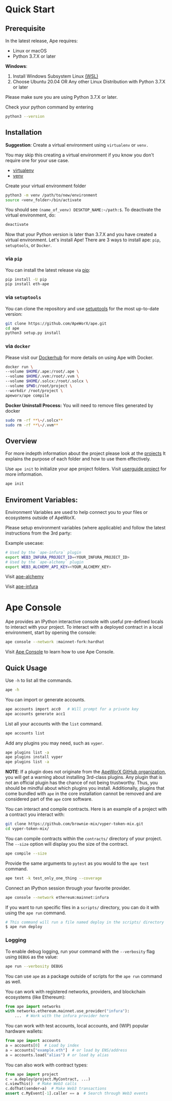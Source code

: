# Quick Start

## Prerequisite

In the latest release, Ape requires:

-   Linux or macOS
-   Python 3.7.X or later

**Windows**:

1.  Install Windows Subsystem Linux
    [(WSL)](https://docs.microsoft.com/en-us/windows/wsl/install)
2.  Choose Ubuntu 20.04 OR Any other Linux Distribution with Python
    3.7.X or later

Please make sure you are using Python 3.7.X or later.

Check your python command by entering

```bash
python3 --version
```

## Installation

**Suggestion**: Create a virtual environment using `virtualenv` or `venv.`

You may skip this creating a virtual environment if you know you don\'t
require one for your use case.

* [virtualenv](https://pypi.org/project/virtualenv/)
* [venv](https://docs.python.org/3/library/venv.html)

Create your virtual environment folder

```bash
python3 -m venv /path/to/new/environment
source <venv_folder>/bin/activate
```

You should see `(name_of_venv) DESKTOP_NAME:~/path:$`.
To deactivate the virtual environment, do:

```bash
deactivate
```

Now that your Python version is later than 3.7.X and you have created a
virtual environment. Let\'s install Ape! There are 3 ways to install
ape: `pip`, `setuptools`, or `Docker`.

### via `pip`

You can install the latest release via
[pip](https://pypi.org/project/pip/):

```bash
pip install -U pip
pip install eth-ape
```

### via `setuptools`

You can clone the repository and use
[setuptools](https://github.com/pypa/setuptools) for the most up-to-date
version:

```bash
git clone https://github.com/ApeWorX/ape.git
cd ape
python3 setup.py install
```

### via `docker`

Please visit our
[Dockerhub](https://hub.docker.com/repository/docker/apeworx/ape) for
more details on using Ape with Docker.

```bash
docker run \
--volume $HOME/.ape:/root/.ape \
--volume $HOME/.vvm:/root/.vvm \
--volume $HOME/.solcx:/root/.solcx \
--volume $PWD:/root/project \
--workdir /root/project \
apeworx/ape compile
```

**Docker Uninstall Process:** You will need to remove files generated by
docker

```bash
sudo rm -rf **\~/.solcx**
sudo rm -rf **\~/.vvm**
```

## Overview

For more indepth information about the project please look at the [projects](docs/userguides/projects.md)
It explains the purpose of each folder and how to use them effectively.

Use `ape init` to initialize your ape project folders. Visit [userguide project](~/userguide/project.md) for more information.  

```bash
ape init
```

## Enviroment Variables:

Environment Variables are used to help connect you to your files or ecosystems outside of ApeWorX.

Please setup environment variables (where applicable) and follow the latest instructions from the 3rd party:

Example usecase:

```bash
# Used by the `ape-infura` plugin
export WEB3_INFURA_PROJECT_ID=<YOUR_INFURA_PROJECT_ID>
# Used by the `ape-alchemy` plugin
export WEB3_ALCHEMY_API_KEY=<YOUR_ALCHEMY_KEY>
```

Visit [ape-alchemy](https://github.com/ApeWorX/ape-alchemy/blob/main/README.md#quick-usage)

Visit [ape-infura](https://github.com/ApeWorX/ape-infura#readme)

# Ape Console

Ape provides an IPython interactive console with useful pre-defined locals to interact with your project.
To interact with a deployed contract in a local environment, start by opening the console:

```bash
ape console --network :mainnet-fork:hardhat
```

Visit [Ape Console](https://docs.apeworx.io/ape/stable/commands/console.html) to learn how to use Ape Console.

## Quick Usage

Use `-h` to list all the commands.

```bash
ape -h
```

You can import or generate accounts.

```bash
ape accounts import acc0   # Will prompt for a private key
ape accounts generate acc1
````

List all your accounts with the `list` command.

```bash
ape accounts list
```

Add any plugins you may need, such as `vyper`.

```bash
ape plugins list -a
ape plugins install vyper
ape plugins list -a
```

**NOTE**: If a plugin does not originate from the 
[ApeWorX GitHub organization](https://github.com/ApeWorX?q=ape&type=all), you will get a warning about installing 
3rd-class plugins. Any plugin that is not an official plugin has the chance of not being trustworthy. Thus, you should 
be mindful about which plugins you install. Additionally, plugins that come bundled with `ape` in the core installation 
cannot be removed and are considered part of the `ape` core software.

You can interact and compile contracts.
Here is an example of a project with a contract you interact with: 

```bash 
git clone https://github.com/brownie-mix/vyper-token-mix.git
cd vyper-token-mix/
```

You can compile contracts within the `contracts/` directory of your project.
The `--size` option will display you the size of the contract.

```bash
ape compile --size
```

Provide the same arguments to `pytest` as you would to the `ape test` command.

```bash
ape test -k test_only_one_thing --coverage
```

Connect an IPython session through your favorite provider.

```bash
ape console --network ethereum:mainnet:infura
```

If you want to run specific files in a `scripts/` directory, you can do it with using the `ape run` command.

```bash
# This command will run a file named deploy in the scripts/ directory
$ ape run deploy
```

### Logging

To enable debug logging, run your command with the `--verbosity` flag using `DEBUG` as the value:

```bash
ape run --verbosity DEBUG
```

You can use `ape` as a package outside of scripts for the `ape run` command as well.

You can work with registered networks, providers, and blockchain ecosystems (like Ethereum):

```python
from ape import networks
with networks.ethereum.mainnet.use_provider("infura"):
    ...  # Work with the infura provider here
```

You can work with test accounts, local accounts, and (WIP) popular hardware wallets:

```python
from ape import accounts
a = accounts[0]  # Load by index
a = accounts["example.eth"]  # or load by ENS/address
a = accounts.load("alias") # or load by alias
```

You can also work with contract types:

```python
from ape import project
c = a.deploy(project.MyContract, ...)
c.viewThis()  # Make Web3 calls
c.doThat(sender=a)  # Make Web3 transactions
assert c.MyEvent[-1].caller == a  # Search through Web3 events
```
